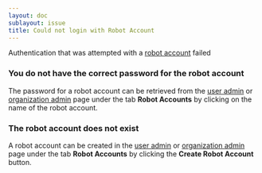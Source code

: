```yaml
---
layout: doc
sublayout: issue
title: Could not login with Robot Account
---
```

Authentication that was attempted with a [robot account](/glossary/robot-accounts.html) failed

### You do not have the correct password for the robot account

The password for a robot account can be retrieved from the [user admin](/glossary/user-admin.html) or [organization admin](/glossary/org-admin.html) page under the tab **Robot Accounts** by clicking on the name of the robot account.

### The robot account does not exist

A robot account can be created in the [user admin](/glossary/user-admin.html) or [organization admin](/glossary/org-admin.html) page under the tab **Robot Accounts** by clicking the **Create Robot Account** button.
